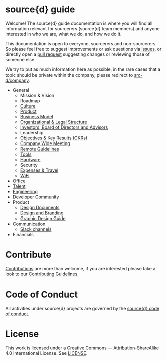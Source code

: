# source{d} guide

Welcome! The source{d} guide documentation is where you will find all information relevant for sourcerers (source{d} team members) and anyone interested in who we are, what we do, and how we do it.

This documentation is open to everyone, sourcerers and non-sourcerers. So please feel free to suggest improvements or ask questions via [issues](https://github.com/src-d/guide/issues), or directly open a [pull request](https://github.com/src-d/guide/pulls) suggesting changes or reviewing those of someone else.

We try to put as much information here as possible, in the rare cases that a topic should be private within the company, please redirect to [src-d/company](https://github.com/src-d/company/).

* General
  * Mission & Vision
  * Roadmap
  * [Culture](general/culture.md)
  * [Product](general/product.md)
  * [Business Model](general/business_model.md)
  * [Organizational & Legal Structure](general/organizational_legal_structure.md)
  * [Investors, Board of Directors and Advisors](general/investors_board_advisors.md)
  * Leadership
  * [Objectives & Key Results (OKRs)](https://github.com/src-d/okrs)
  * [Company Wide Meeting](general/company_wide_meeting.md)
  * [Remote Guidelines](remote/remote_guidelines.md)
  * [Tools](general/tools.md)
  * [Hardware](general/available_hardware.md)
  * Security
  * [Expenses & Travel](general/expenses_travel.md)
  * [WiFi](general/wifi.md)
* [Office](office/)
* [Talent](talent/)
* [Engineering](engineering/)
* [Developer Community](developer-community/)
* Product
  * [Design Documents](product/design-documents.md)
  * [Design and Branding](https://github.com/src-d/design)
  * [Graphic Design Guide](product/graphic-design-guide.md)
* Communication
  * [Slack channels](communication/slack_channels.md)
* Financials


# Contribute

[Contributions](https://github.com/src-d/guide/issues) are more than welcome, if you are interested please take a look to
our [Contributing Guidelines](engineering/documents/CONTRIBUTING.md).


# Code of Conduct

All activities under source{d} projects are governed by the [source{d} code of conduct](.github/CODE_OF_CONDUCT.md).


# License

This work is licensed under a Creative Commons — Attribution-ShareAlike 4.0 International License. See [LICENSE](./LICENSE.md).
